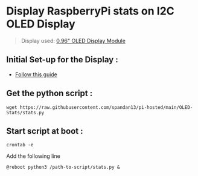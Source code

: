 # **Display RaspberryPi stats on I2C OLED Display**

> Display used: [0.96" OLED Display Module](https://robu.in/product/0-96-oled-display-module-spii2c-128x64-7-pin-blue/)


## Initial Set-up for the Display :
* [Follow this guide](https://www.the-diy-life.com/add-an-oled-stats-display-to-raspberry-pi-os-bullseye/)

## Get the python script :
```
wget https://raw.githubusercontent.com/spandan13/pi-hosted/main/OLED-Stats/stats.py
```
## Start script at boot :

` crontab -e `

Add the following line

` @reboot python3 /path-to-script/stats.py & `






